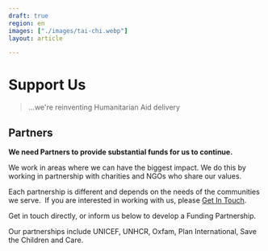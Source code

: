 ```yaml
---
draft: true
region: en
images: ["./images/tai-chi.webp"]
layout: article

---
```


# Support Us

> &hellip;we're reinventing Humanitarian&nbsp;Aid delivery

<!--
> With your support, we are reinventing Humanitarian&nbsp;Aid delivery&nbsp;&amp; empowering children with valuable&nbsp;life-skills.
-->

<!--
> we do this through how children naturally behave.
This helps amplify messaging and
> We understand children are incredibly good communicators, with large networks of their own. But that's just part of the story.
> Together we can support the wellbeing of children who need it the&nbsp;most.
-->

## Partners

<!--strong>
We are looking for Partners to provide substantial funds to assist Children&nbsp;in&nbsp;Crisis. Your investment can help amplify our hard&nbsp;work.
</strong-->

<strong class="fw6">We need Partners to provide substantial funds for us to&nbsp;continue.</strong>

We work in areas where we can have the biggest impact. We do this by working in partnership with charities and NGOs who share our values. <!--This means we can assess where there is the most unmet need and bring more joy to the most number of children.-->

Each partnership is different and depends on the needs of the communities we serve. <!--What remains the same is that children’s wellbeing is at the heart of every decision we make.--> If you are interested in working with us, please [Get&nbsp;In&nbsp;Touch](mailto:sam@clownswithoutborders.org.uk).

Get in touch directly, or inform us below to develop a Funding Partnership.

<!-- Logos + Avoid repetition -->
<!-- How are these partners distinguished? -->
<!-- Should we write a page about the relationship with each one? -->

Our partnerships include UNICEF, UNHCR, Oxfam, Plan International, Save the Children and Care.

<!-- ![seeds icon](https://clownswithoutborders.org.uk/wp-content/uploads/2021/04/seeds-icon-1024x1024.png) -->

<!--
### NGO Partners

If you are a NGO interested in working with us, please [Get&nbsp;In&nbsp;Touch](mailto:sam@clownswithoutborders.org.uk).
-->

<!--
> &hellip;Changing the landscape of how we treat children
-->
